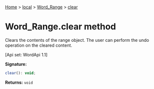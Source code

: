 [Home](./index) &gt; [local](local.md) &gt; [Word\_Range](local.word_range.md) &gt; [clear](local.word_range.clear.md)

# Word\_Range.clear method

Clears the contents of the range object. The user can perform the undo operation on the cleared content. 

 \[Api set: WordApi 1.1\]

**Signature:**
```javascript
clear(): void;
```
**Returns:** `void`

